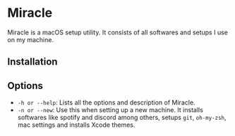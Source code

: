 # Miracle
Miracle is a macOS setup utility.
It consists of all softwares and setups I use on my machine.

## Installation

## Options
- `-h or --help`: Lists all the options and description of Miracle.
- `-n or --new`: Use this when setting up a new machine. It installs softwares like spotify and discord among others, setups `git`, `oh-my-zsh`, mac settings and installs Xcode themes. 
## 
